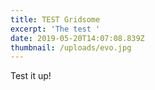 ```yaml
---
title: TEST Gridsome
excerpt: 'The test '
date: 2019-05-20T14:07:08.839Z
thumbnail: /uploads/evo.jpg
---
```

Test it up!
